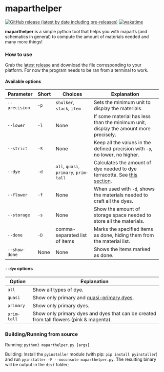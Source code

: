 # maparthelper 
[![GitHub release (latest by date including pre-releases)](https://img.shields.io/github/v/release/uku3lig/maparthelper?include_prereleases&style=for-the-badge)](https://github.com/uku3lig/maparthelper/releases/latest)
[![wakatime](https://wakatime.com/badge/github/uku3lig/maparthelper.svg?style=for-the-badge)](https://wakatime.com/badge/github/uku3lig/maparthelper)

**maparthelper** is a simple python tool that helps you with maparts (and schematics in general) to compute the amount of materials needed and many more things!

### How to use 

Grab the [latest release](https://github.com/uku3lig/maparthelper/releases/latest) and download the file corresponding to your platform. For now the program needs to be ran from a terminal to work.

#### Available options

Parameter | Short | Choices | Explanation
---|---|---|---
`--precision` | `-p` | `shulker`, `stack`, `item` | Sets the minimum unit to display the materials.
`--lower` | `-l` | None | If some material has less than the minimum unit, display the amount more precisely.
`--strict` | `-S` | None | Keep all the values in the defined precision with `-p`, no lower, no higher.
`--dye` | `-d` | `all`, `quasi`, `primary`, `prim-tall` | Calculates the amount of dye needed to dye terracotta. See [this section](#dye-options).
`--flower` | `-f` | None | When used with `-d`, shows the materials needed to craft all the dyes.
`--storage` | `-s` | None | Show the amount of storage space needed to store all the materials.
`--done` | `-D` | comma-separated list of items | Marks the specified items as done, hiding them from the material list.
`--show-done` | None | None | Shows the items marked as done.

#### `--dye` options

Option | Explanation
---|---
`all` | Show all types of dye.
`quasi` | Show only primary and [quasi-primary dyes](https://minecraft.fandom.com/wiki/Dye#Quasi-Primary).
`primary` | Show only primary dyes.
`prim-tall` | Show only primary dyes and dyes that can be created from tall flowers (pink & magenta).

### Building/Running from source

Running: `python3 maparthelper.py [args]`

Building: Install the `pyinstaller` module (with pip: `pip install pyinstaller`) and run `pyinstaller -F --noconsole maparthelper.py`. The resulting binary will be output in the `dist` folder;
